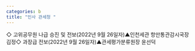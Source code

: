```yaml
---
categories: b
title: "인사 관세청 "
---
```

◇ 고위공무원 나급 승진 및 전보(2022년 9월 26일자)▲인천세관 항만통관감시국장 김정◇ 과장급 전보(2022년 9월 26일자)▲관세평가분류원장 윤선덕